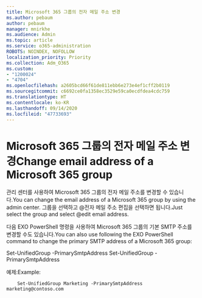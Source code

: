 ```yaml
---
title: Microsoft 365 그룹의 전자 메일 주소 변경
ms.author: pebaum
author: pebaum
manager: mnirkhe
ms.audience: Admin
ms.topic: article
ms.service: o365-administration
ROBOTS: NOINDEX, NOFOLLOW
localization_priority: Priority
ms.collection: Adm_O365
ms.custom:
- "1200024"
- "4704"
ms.openlocfilehash: a2605bcd66f61de811ebb6e273e4ef1cff2b0119
ms.sourcegitcommit: c6692ce0fa1358ec3529e59ca0ecdfdea4cdc759
ms.translationtype: HT
ms.contentlocale: ko-KR
ms.lasthandoff: 09/14/2020
ms.locfileid: "47733693"
---
```

# <a name="change-email-address-of-a-microsoft-365-group"></a><span data-ttu-id="a7ff9-102">Microsoft 365 그룹의 전자 메일 주소 변경</span><span class="sxs-lookup"><span data-stu-id="a7ff9-102">Change email address of a Microsoft 365 group</span></span>

<span data-ttu-id="a7ff9-103">관리 센터를 사용하여 Microsoft 365 그룹의 전자 메일 주소를 변경할 수 있습니다.</span><span class="sxs-lookup"><span data-stu-id="a7ff9-103">You can change the email address of a Microsoft 365 group by using the admin center.</span></span> <span data-ttu-id="a7ff9-104">그룹을 선택하고 @전자 메일 주소 편집을 선택하면 됩니다.</span><span class="sxs-lookup"><span data-stu-id="a7ff9-104">Just select the group and select @edit email address.</span></span>

<span data-ttu-id="a7ff9-105">다음 EXO PowerShell 명령을 사용하여 Microsoft 365 그룹의 기본 SMTP 주소를 변경할 수도 있습니다.</span><span class="sxs-lookup"><span data-stu-id="a7ff9-105">You can also use following the EXO PowerShell command to change the primary SMTP address of a Microsoft 365 group:</span></span>

<span data-ttu-id="a7ff9-106">Set-UnifiedGroup <Group Name> -PrimarySmtpAddress <new SMTP Address></span><span class="sxs-lookup"><span data-stu-id="a7ff9-106">Set-UnifiedGroup <Group Name> -PrimarySmtpAddress <new SMTP Address></span></span>

<span data-ttu-id="a7ff9-107">예제:</span><span class="sxs-lookup"><span data-stu-id="a7ff9-107">Example:</span></span>

```
    Set-UnifiedGroup Marketing -PrimarySmtpAddress marketing@contoso.com
```
